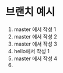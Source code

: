 # 브랜치 예시

1. master 에서 작성 1
2. master 에서 작성 2
3. master 에서 작성 3
4. hello에서 작성 1
5. master 에서 작성 4
6. 